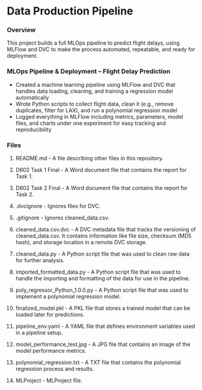 # Data Production Pipeline
### Overview
This project builds a full MLOps pipeline to predict flight delays, using MLFlow and DVC to make the process automated, repeatable, and ready for deployment.

### MLOps Pipeline & Deployment – Flight Delay Prediction
-	Created a machine learning pipeline using MLFlow and DVC that handles data loading, cleaning, and training a regression model automatically
-	Wrote Python scripts to collect flight data, clean it (e.g., remove duplicates, filter for LAX), and run a polynomial regression model
-	Logged everything in MLFlow including metrics, parameters, model files, and charts under one experiment for easy tracking and reproducibility


### Files
1. README.md - A file describing other files in this repository.

2. D602 Task 1 Final - A Word document file that contains the report for Task 1.

3. D602 Task 2 Final - A Word document file that contains the report for Task 2.

4. .dvcignore - Ignores files for DVC.

5. .gitignore - Ignores cleaned_data.csv.

6. cleaned_data.csv.dvc - A DVC metadata file that tracks the versioning of cleaned_data.csv. It contains information like file size, checksum (MD5 hash), and storage location in a remote DVC storage.

7. cleaned_data.py - A Python script file that was used to clean raw data for further analysis.

8. imported_formatted_data.py - A Python script file that was used to handle the importing and formatting of the data for use in the pipeline.

9. poly_regressor_Python_1.0.0.py - A Python script file that was used to implement a polynomial regression model.

10. finalized_model.pkl - A PKL file that stores a trained model that can be loaded later for predictions.

11. pipeline_env.yaml - A YAML file that defines environment variables used in a pipeline setup.

12. model_performance_test.jpg - A JPG file that contains an image of the model performance metrics.

13. polynomial_regression.txt - A TXT file that contains the polynomial regression process and results.

14. MLProject - MLProject file.

